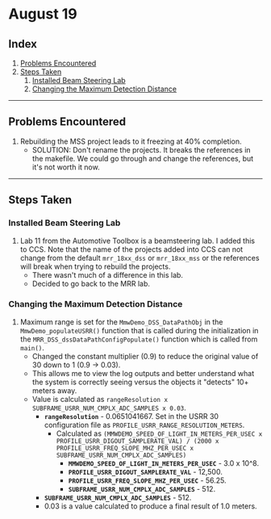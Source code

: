 # August 19
## Index
1. [Problems Encountered](#problems-encountered)
1. [Steps Taken](#steps-taken)
	1. [Installed Beam Steering Lab](#installed-beam-steering-lab)
	1. [Changing the Maximum Detection Distance](#changing-the-maximum-detection-instance)

---

## Problems Encountered
1. Rebuilding the MSS project leads to it freezing at 40% completion.
	* SOLUTION: Don't rename the projects. It breaks the references in the makefile. We could go through and change the references, but it's not worth it now.

---

## Steps Taken
### Installed Beam Steering Lab
1. Lab 11 from the Automotive Toolbox is a beamsteering lab. I added this to CCS. Note that the name of the projects added into CCS can not change from the default `mrr_18xx_dss` or `mrr_18xx_mss` or the references will break when trying to rebuild the projects.
	* There wasn't much of a difference in this lab.
	* Decided to go back to the MRR lab.

### Changing the Maximum Detection Distance
1. Maximum range is set for the `MmwDemo_DSS_DataPathObj` in the `MmwDemo_populateUSRR()` function that is called during the initialization in the `MRR_DSS_dssDataPathConfigPopulate()` function which is called from `main()`.
	* Changed the constant multiplier (0.9) to reduce the original value of 30 down to 1 (0.9 -> 0.03).
	* This allows me to view the log outputs and better understand what the system is correctly seeing versus the objects it "detects" 10+ meters away.
	* Value is calculated as `rangeResolution x SUBFRAME_USRR_NUM_CMPLX_ADC_SAMPLES x 0.03`.
		* **`rangeResolution`** - 0.0651041667. Set in the USRR 30 configuration file as `PROFILE_USRR_RANGE_RESOLUTION_METERS`. 
			* Calculated as `(MMWDEMO_SPEED_OF_LIGHT_IN_METERS_PER_USEC x PROFILE_USRR_DIGOUT_SAMPLERATE_VAL) / (2000 x PROFILE_USRR_FREQ_SLOPE_MHZ_PER_USEC x SUBFRAME_USRR_NUM_CMPLX_ADC_SAMPLES)`
				* **`MMWDEMO_SPEED_OF_LIGHT_IN_METERS_PER_USEC`** - 3.0 x 10^8.
				* **`PROFILE_USRR_DIGOUT_SAMPLERATE_VAL`** - 12,500.
				* **`PROFILE_USRR_FREQ_SLOPE_MHZ_PER_USEC`** - 56.25.
				* **`SUBFRAME_USRR_NUM_CMPLX_ADC_SAMPLES`** - 512.
		* **`SUBFRAME_USRR_NUM_CMPLX_ADC_SAMPLES`** - 512.
		* 0.03 is a value calculated to produce a final result of 1.0 meters.